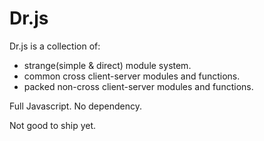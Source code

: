# Dr.js

Dr.js is a collection of:

* strange(simple & direct) module system.
* common cross client-server modules and functions.
* packed non-cross client-server modules and functions.

Full Javascript.
No dependency.

Not good to ship yet.
